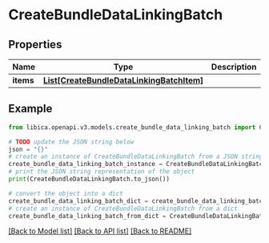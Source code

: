 # CreateBundleDataLinkingBatch


## Properties

Name | Type | Description | Notes
------------ | ------------- | ------------- | -------------
**items** | [**List[CreateBundleDataLinkingBatchItem]**](CreateBundleDataLinkingBatchItem.md) |  | 

## Example

```python
from libica.openapi.v3.models.create_bundle_data_linking_batch import CreateBundleDataLinkingBatch

# TODO update the JSON string below
json = "{}"
# create an instance of CreateBundleDataLinkingBatch from a JSON string
create_bundle_data_linking_batch_instance = CreateBundleDataLinkingBatch.from_json(json)
# print the JSON string representation of the object
print(CreateBundleDataLinkingBatch.to_json())

# convert the object into a dict
create_bundle_data_linking_batch_dict = create_bundle_data_linking_batch_instance.to_dict()
# create an instance of CreateBundleDataLinkingBatch from a dict
create_bundle_data_linking_batch_from_dict = CreateBundleDataLinkingBatch.from_dict(create_bundle_data_linking_batch_dict)
```
[[Back to Model list]](../README.md#documentation-for-models) [[Back to API list]](../README.md#documentation-for-api-endpoints) [[Back to README]](../README.md)


